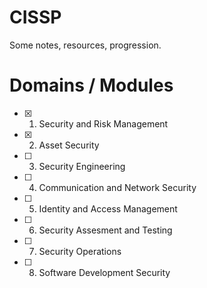 # CISSP
Some notes, resources, progression.

# Domains / Modules

- [x] 1. Security and Risk Management
- [x] 2. Asset Security
- [ ] 3. Security Engineering
- [ ] 4. Communication and Network Security
- [ ] 5. Identity and Access Management
- [ ] 6. Security Assesment and Testing
- [ ] 7. Security Operations
- [ ] 8. Software Development Security
